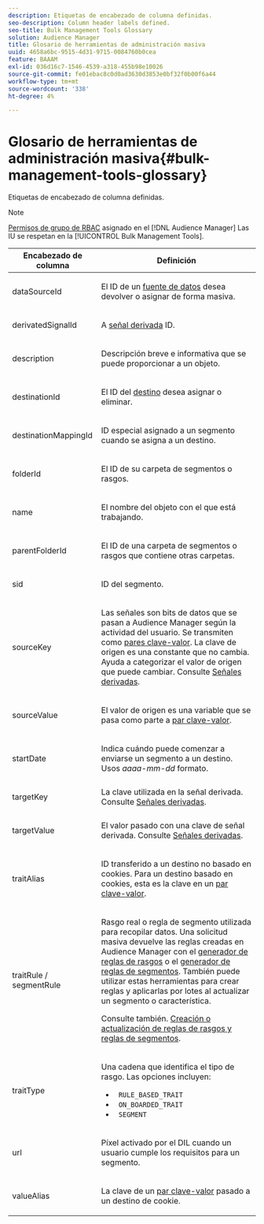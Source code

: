 ```yaml
---
description: Etiquetas de encabezado de columna definidas.
seo-description: Column header labels defined.
seo-title: Bulk Management Tools Glossary
solution: Audience Manager
title: Glosario de herramientas de administración masiva
uuid: 4658a6bc-9515-4d31-9715-0084760b0cea
feature: BAAAM
exl-id: 036d16c7-1546-4539-a318-455b98e10026
source-git-commit: fe01ebac8c0d0ad3630d3853e0bf32f0b00f6a44
workflow-type: tm+mt
source-wordcount: '338'
ht-degree: 4%

---
```


# Glosario de herramientas de administración masiva{#bulk-management-tools-glossary}

Etiquetas de encabezado de columna definidas.

<!-- 

<p>r_bulk_glossary.xml </p>

 -->

>[!NOTE]
>
>[Permisos de grupo de RBAC](../../features/administration/administration-overview.md) asignado en el [!DNL Audience Manager] Las IU se respetan en la [!UICONTROL Bulk Management Tools].

<table id="table_2C2BC2FB3EFC443C9A5AE18EFC6FABFD"> 
 <thead> 
  <tr> 
   <th colname="col1" class="entry"> Encabezado de columna </th> 
   <th colname="col2" class="entry"> Definición </th> 
  </tr> 
 </thead>
 <tbody> 
  <tr> 
   <td colname="col1"> <p> <span class="term"> dataSourceId</span> </p> </td> 
   <td colname="col2"> <p>El ID de un <a href="../../features/datasources-list-and-settings.md#data-sources-list-and-settings"> fuente de datos</a> desea devolver o asignar de forma masiva. </p> </td> 
  </tr> 
  <tr> 
   <td colname="col1"> <p> <span class="term"> derivatedSignalId</span> </p> </td> 
   <td colname="col2"> <p>A <a href="../../features/derived-signals.md"> señal derivada</a> ID. </p> </td> 
  </tr> 
  <tr> 
   <td colname="col1"> <p> <span class="term"> description</span> </p> </td> 
   <td colname="col2"> <p>Descripción breve e informativa que se puede proporcionar a un objeto. </p> </td> 
  </tr> 
  <tr> 
   <td colname="col1"> <p> <span class="term"> destinationId</span> </p> </td> 
   <td colname="col2"> <p>El ID del <a href="../../features/destinations/destinations.md"> destino</a> desea asignar o eliminar. </p> </td> 
  </tr> 
  <tr> 
   <td colname="col1"> <p> <span class="term"> destinationMappingId</span> </p> </td> 
   <td colname="col2"> <p>ID especial asignado a un segmento cuando se asigna a un destino. </p> </td> 
  </tr> 
  <tr> 
   <td colname="col1"> <p> <span class="term"> folderId</span> </p> </td> 
   <td colname="col2"> <p>El ID de su carpeta de segmentos o rasgos. </p> </td> 
  </tr> 
  <tr> 
   <td colname="col1"> <p> <span class="term"> name</span> </p> </td> 
   <td colname="col2"> <p>El nombre del objeto con el que está trabajando. </p> </td> 
  </tr> 
  <tr> 
   <td colname="col1"> <p> <span class="term"> parentFolderId</span> </p> </td> 
   <td colname="col2"> <p>El ID de una carpeta de segmentos o rasgos que contiene otras carpetas. </p> </td> 
  </tr> 
  <tr> 
   <td colname="col1"> <p> <span class="term"> sid</span> </p> </td> 
   <td colname="col2"> <p>ID del segmento. </p> </td> 
  </tr> 
  <tr> 
   <td colname="col1"> <p> <span class="term"> sourceKey</span> </p> </td> 
   <td colname="col2"> <p>Las señales son bits de datos que se pasan a <span class="keyword"> Audience Manager</span> según la actividad del usuario. Se transmiten como <a href="../../reference/key-value-pairs-explained.md"> pares clave-valor</a>. La clave de origen es una constante que no cambia. Ayuda a categorizar el valor de origen que puede cambiar. Consulte <a href="../../features/derived-signals.md"> Señales derivadas</a>. </p> </td> 
  </tr> 
  <tr> 
   <td colname="col1"> <p> <span class="term"> sourceValue</span> </p> </td> 
   <td colname="col2"> <p>El valor de origen es una variable que se pasa como parte a <a href="../../reference/key-value-pairs-explained.md"> par clave-valor</a>. </p> </td> 
  </tr> 
  <tr> 
   <td colname="col1"> <p> <span class="term"> startDate</span> </p> </td> 
   <td colname="col2"> <p>Indica cuándo puede comenzar a enviarse un segmento a un destino. Usos <i>aaaa-mm-dd</i> formato. </p> </td> 
  </tr> 
  <tr> 
   <td colname="col1"> <p> <span class="term"> targetKey</span> </p> </td> 
   <td colname="col2">La clave utilizada en la señal derivada. Consulte <a href="../../features/derived-signals.md"> Señales derivadas</a>. </td> 
  </tr> 
  <tr> 
   <td colname="col1"> <p> <span class="term"> targetValue</span> </p> </td> 
   <td colname="col2"> <p>El valor pasado con una clave de señal derivada. Consulte <a href="../../features/derived-signals.md"> Señales derivadas</a>. </p> </td> 
  </tr> 
  <tr> 
   <td colname="col1"> <p> <span class="term"> traitAlias</span> </p> </td> 
   <td colname="col2"> <p>ID transferido a un destino no basado en cookies. Para un destino basado en cookies, esta es la clave en un <a href="../../reference/key-value-pairs-explained.md"> par clave-valor</a>. </p> </td> 
  </tr> 
  <tr> 
   <td colname="col1"> <p> <span class="term"> traitRule / segmentRule</span> </p> </td> 
   <td colname="col2"> <p>Rasgo real o regla de segmento utilizada para recopilar datos. Una solicitud masiva devuelve las reglas creadas en <span class="keyword"> Audience Manager</span> con el <a href="../../features/traits/about-trait-builder.md"> generador de reglas de rasgos</a> o el <a href="../../features/segments/segment-builder.md"> generador de reglas de segmentos</a>. También puede utilizar estas herramientas para crear reglas y aplicarlas por lotes al actualizar un segmento o característica. </p> <p>Consulte también. <a href="../../reference/bulk-management-tools/bulk-rules.md"> Creación o actualización de reglas de rasgos y reglas de segmentos</a>. </p> </td> 
  </tr> 
  <tr> 
   <td colname="col1"> <p> <span class="term"> traitType</span> </p> </td> 
   <td colname="col2"> <p>Una cadena que identifica el tipo de rasgo. Las opciones incluyen: </p> 
    <ul id="ul_AB5B4F87B14241DCBBE44B0B7BD4EF72"> 
     <li id="li_21F9412CDDC64FAA888C6542E284C436"> <code> RULE_BASED_TRAIT</code> </li> 
     <li id="li_5A5EA9A1EC5C45C991875EBBE7979A5A"> <code> ON_BOARDED_TRAIT </code> </li> 
     <li id="li_F38B58ADE3324E97A71E3F94F11945BE"> <code> SEGMENT</code> </li> 
    </ul> </td> 
  </tr> 
  <tr> 
   <td colname="col1"> <p> <span class="term"> url</span> </p> </td> 
   <td colname="col2"> <p>Píxel activado por el DIL cuando un usuario cumple los requisitos para un segmento. </p> </td> 
  </tr> 
  <tr> 
   <td colname="col1"> <p> <span class="term"> valueAlias</span> </p> </td> 
   <td colname="col2"> <p>La clave de un <a href="../../reference/key-value-pairs-explained.md"> par clave-valor</a> pasado a un destino de cookie. </p> </td> 
  </tr> 
 </tbody> 
</table>
